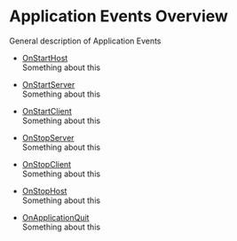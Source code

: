 # Application Events Overview

General description of Application Events

-   [OnStartHost](OnStartHost)  
    Something about this

-   [OnStartServer](OnStartServer)  
    Something about this

-   [OnStartClient](OnStartClient)  
    Something about this

-   [OnStopServer](OnStopServer)  
    Something about this

-   [OnStopClient](OnStopClient)  
    Something about this

-   [OnStopHost](OnStopHost)  
    Something about this

-   [OnApplicationQuit](OnApplicationQuit)  
    Something about this
